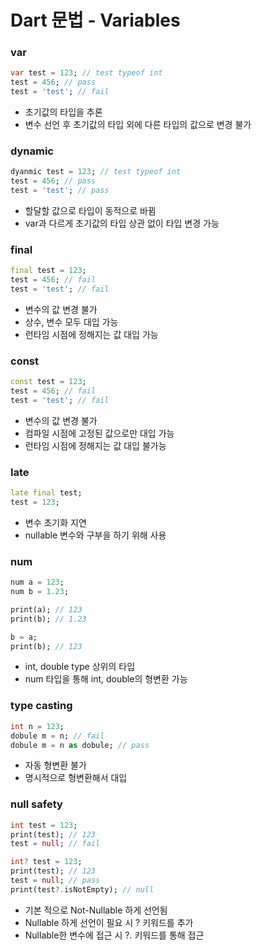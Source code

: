 #  Dart 문법 - Variables

### var
```dart
var test = 123; // test typeof int
test = 456; // pass
test = 'test'; // fail
```
- 초기값의 타입을 추론
- 변수 선언 후 초기값의 타입 외에 다른 타입의 값으로 변경 불가

### dynamic
```dart
dyanmic test = 123; // test typeof int
test = 456; // pass
test = 'test'; // pass
```
- 할달할 값으로 타입이 동적으로 바뀜
- var과 다르게 초기값의 타입 상관 없이 타입 변경 가능

### final
```dart
final test = 123;
test = 456; // fail
test = 'test'; // fail
```
- 변수의 값 변경 불가
- 상수, 변수 모두 대입 가능
- 런타임 시점에 정해지는 값 대입 가능

### const
```dart
const test = 123;
test = 456; // fail
test = 'test'; // fail
```
- 변수의 값 변경 불가
- 컴파일 시점에 고정된 값으로만 대입 가능
- 런타임 시점에 정해지는 값 대입 불가능

### late
```dart
late final test;
test = 123;
```
- 변수 초기화 지연
- nullable 변수와 구부을 하기 위해 사용

### num
```dart
num a = 123;
num b = 1.23;

print(a); // 123
print(b); // 1.23

b = a;
print(b); // 123
```
- int, double type 상위의 타입
- num 타입을 통해 int, double의 형변환 가능

### type casting
```dart
int n = 123;
dobule m = n; // fail
dobule m = n as dobule; // pass
```
- 자동 형변환 불가
- 명시적으로 형변환해서 대입

### null safety
```dart
int test = 123;
print(test); // 123
test = null; // fail

int? test = 123;
print(test); // 123
test = null; // pass
print(test?.isNotEmpty); // null
```
- 기본 적으로 Not-Nullable 하게 선언됨
- Nullable 하게 선언이 필요 시 ? 키워드를 추가
- Nullable한 변수에 접근 시 ?. 키워드를 통해 접근


